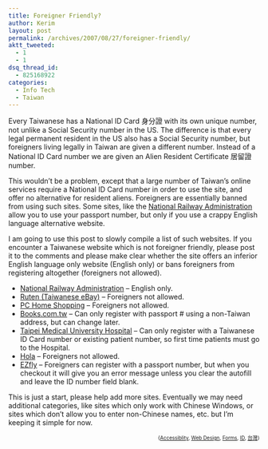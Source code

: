 ```yaml
---
title: Foreigner Friendly?
author: Kerim
layout: post
permalink: /archives/2007/08/27/foreigner-friendly/
aktt_tweeted:
  - 1
  - 1
dsq_thread_id:
  - 825168922
categories:
  - Info Tech
  - Taiwan
---
```

Every Taiwanese has a National ID Card 身分證 with its own unique number, not unlike a Social Security number in the US. The difference is that every legal permanent resident in the US also has a Social Security number, but foreigners living legally in Taiwan are given a different number. Instead of a National ID Card number we are given an Alien Resident Certificate 居留證 number.

This wouldn&#8217;t be a problem, except that a large number of Taiwan&#8217;s online services require a National ID Card number in order to use the site, and offer no alternative for resident aliens. Foreigners are essentially banned from using such sites. Some sites, like the <a href="http://test.oxus.net/archives/2006/12/15/go-go-go-good-good-good/" onclick="_gaq.push(['_trackEvent', 'outbound-article', 'http://test.oxus.net/archives/2006/12/15/go-go-go-good-good-good/', 'National Railway Administration']);" >National Railway Administration</a> allow you to use your passport number, but only if you use a crappy English language alternative website.

I am going to use this post to slowly compile a list of such websites. If you encounter a Taiwanese website which is not foreigner friendly, please post it to the comments and please make clear whether the site offers an inferior English language only website (English only) or bans foreigners from registering altogether (foreigners not allowed).

<!--more-->

  * <a href="http://test.oxus.net/archives/2006/12/15/go-go-go-good-good-good/" onclick="_gaq.push(['_trackEvent', 'outbound-article', 'http://test.oxus.net/archives/2006/12/15/go-go-go-good-good-good/', 'National Railway Administration']);" >National Railway Administration</a> &#8211; English only.
  * <a href="http://www.ruten.com.tw/" onclick="_gaq.push(['_trackEvent', 'outbound-article', 'http://www.ruten.com.tw/', 'Ruten (Taiwanese eBay)']);" >Ruten (Taiwanese eBay)</a> &#8211; Foreigners not allowed.
  * <a href="http://shopping.pchome.com.tw/" onclick="_gaq.push(['_trackEvent', 'outbound-article', 'http://shopping.pchome.com.tw/', 'PC Home Shopping']);" >PC Home Shopping</a> &#8211; Foreigners not allowed.
  * <a href="http://www.books.com.tw" onclick="_gaq.push(['_trackEvent', 'outbound-article', 'http://www.books.com.tw', 'Books.com.tw']);" >Books.com.tw</a> &#8211; Can only register with passport # using a non-Taiwan address, but can change later.
  * <a href="http://www.tmch.org.tw/index1.html" onclick="_gaq.push(['_trackEvent', 'outbound-article', 'http://www.tmch.org.tw/index1.html', 'Taipei Medical University Hospital']);" >Taipei Medical University Hospital</a> &#8211; Can only register with a Taiwanese ID Card number or existing patient number, so first time patients must go to the Hospital.
  * <a href="http://www.hola.com.tw/" onclick="_gaq.push(['_trackEvent', 'outbound-article', 'http://www.hola.com.tw/', 'Hola']);" >Hola</a> &#8211; Foreigners not allowed.
  * <a href="http://ezfly.com.tw" onclick="_gaq.push(['_trackEvent', 'outbound-article', 'http://ezfly.com.tw', 'EZfly']);" >EZfly</a> &#8211; Foreigners can register with a passport number, but when you checkout it will give you an error message unless you clear the autofill and leave the ID number field blank.

This is just a start, please help add more sites. Eventually we may need additional categories, like sites which only work with Chinese Windows, or sites which don&#8217;t allow you to enter non-Chinese names, etc. but I&#8217;m keeping it simple for now.

<!-- technorati tags start -->

<p style="text-align: right">
  <span style="font-size: x-small">{<a href="http://www.technorati.com/tag/Accessiblity" onclick="_gaq.push(['_trackEvent', 'outbound-article', 'http://www.technorati.com/tag/Accessiblity', 'Accessiblity']);"  rel="tag">Accessiblity</a>, <a href="http://www.technorati.com/tag/Web%20Design" onclick="_gaq.push(['_trackEvent', 'outbound-article', 'http://www.technorati.com/tag/Web%20Design', 'Web Design']);"  rel="tag">Web Design</a>, <a href="http://www.technorati.com/tag/Forms" onclick="_gaq.push(['_trackEvent', 'outbound-article', 'http://www.technorati.com/tag/Forms', 'Forms']);"  rel="tag">Forms</a>, <a href="http://www.technorati.com/tag/ID" onclick="_gaq.push(['_trackEvent', 'outbound-article', 'http://www.technorati.com/tag/ID', 'ID']);"  rel="tag">ID</a>, <a href="http://www.technorati.com/tag/台灣" onclick="_gaq.push(['_trackEvent', 'outbound-article', 'http://www.technorati.com/tag/台灣', '台灣']);"  rel="tag">台灣</a>}</span>


<!-- technorati tags end -->

